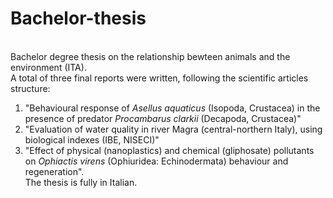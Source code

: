 # Bachelor-thesis
<br> Bachelor degree thesis on the relationship bewteen animals and the environment (ITA). 
<br> A total of three final reports were written, following the scientific articles structure:
1. "Behavioural response of *Asellus aquaticus* (Isopoda, Crustacea) in the presence of predator *Procambarus clarkii* (Decapoda, Crustacea)"
2. "Evaluation of water quality in river Magra (central-northern Italy), using biological indexes (IBE, NISECI)"
3. "Effect of physical (nanoplastics) and chemical (gliphosate) pollutants on *Ophiactis virens* (Ophiuridea: Echinodermata) behaviour and regeneration".
<br> The thesis is fully in Italian.
